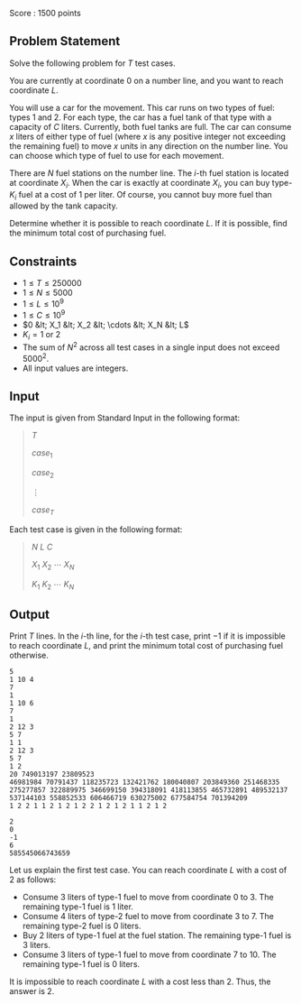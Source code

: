 Score : $1500$ points

## Problem Statement

Solve the following problem for $T$ test cases.

You are currently at coordinate $0$ on a number line, and you want to reach coordinate $L$.

You will use a car for the movement. This car runs on two types of fuel: types $1$ and $2$. For each type, the car has a fuel tank of that type with a capacity of $C$ liters. Currently, both fuel tanks are full. The car can consume $x$ liters of either type of fuel (where $x$ is any positive integer not exceeding the remaining fuel) to move $x$ units in any direction on the number line. You can choose which type of fuel to use for each movement.

There are $N$ fuel stations on the number line. The $i$-th fuel station is located at coordinate $X_i$. When the car is exactly at coordinate $X_i$, you can buy type-$K_i$ fuel at a cost of $1$ per liter. Of course, you cannot buy more fuel than allowed by the tank capacity.

Determine whether it is possible to reach coordinate $L$. If it is possible, find the minimum total cost of purchasing fuel.

## Constraints

- $1 \leq T \leq 250000$
- $1 \leq N \leq 5000$
- $1 \leq L \leq 10^9$
- $1 \leq C \leq 10^9$
- $0 &lt; X_1 &lt; X_2 &lt; \cdots &lt; X_N &lt; L$
- $K_i=1$ or $2$
- The sum of $N^2$ across all test cases in a single input does not exceed $5000^2$.
- All input values are integers.

## Input

The input is given from Standard Input in the following format:

> $T$
> 
> $case_1$
> 
> $case_2$
> 
> $\vdots$
> 
> $case_T$

Each test case is given in the following format:

> $N$ $L$ $C$
> 
> $X_1$ $X_2$ $\cdots$ $X_N$
> 
> $K_1$ $K_2$ $\cdots$ $K_N$

## Output

Print $T$ lines.
In the $i$-th line, for the $i$-th test case, print $-1$ if it is impossible to reach coordinate $L$, and print the minimum total cost of purchasing fuel otherwise.

```input1
5
1 10 4
7
1
1 10 6
7
1
2 12 3
5 7
1 1
2 12 3
5 7
1 2
20 749013197 23809523
46981984 70791437 118235723 132421762 180040807 203849360 251468335 275277857 322889975 346699150 394318091 418113855 465732891 489532137 537144103 558852533 606466719 630275002 677584754 701394209
1 2 2 1 1 2 1 2 1 2 2 1 2 1 2 1 1 2 1 2
```

```output1
2
0
-1
6
585545066743659
```

Let us explain the first test case.
You can reach coordinate $L$ with a cost of $2$ as follows:

- Consume $3$ liters of type-$1$ fuel to move from coordinate $0$ to $3$. The remaining type-$1$ fuel is $1$ liter.
- Consume $4$ liters of type-$2$ fuel to move from coordinate $3$ to $7$. The remaining type-$2$ fuel is $0$ liters.
- Buy $2$ liters of type-$1$ fuel at the fuel station. The remaining type-$1$ fuel is $3$ liters.
- Consume $3$ liters of type-$1$ fuel to move from coordinate $7$ to $10$. The remaining type-$1$ fuel is $0$ liters.

It is impossible to reach coordinate $L$ with a cost less than $2$. Thus, the answer is $2$.